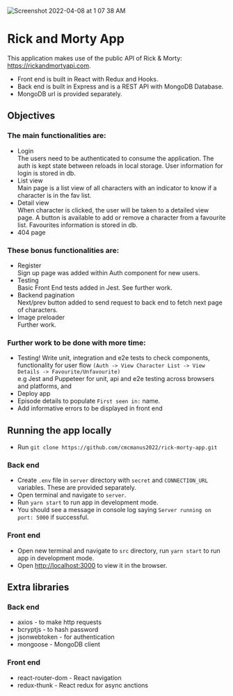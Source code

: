 ![Screenshot 2022-04-08 at 1 07 38 AM](https://user-images.githubusercontent.com/18538027/162333724-5c0cd2f2-50aa-47c0-99bb-7d5d9cd392d2.png)

# Rick and Morty App

This application makes use of the public API of Rick & Morty: https://rickandmortyapi.com.

- Front end is built in React with Redux and Hooks.
- Back end is built in Express and is a REST API with MongoDB Database.
- MongoDB url is provided separately.

## Objectives

### The main functionalities are:

- Login\
The users need to be authenticated to consume the application. The auth is kept state between reloads in local storage. User information for login is stored in db.
- List view\
Main page is a list view of all characters with an indicator to know if a character is in the fav list.
- Detail view\
When character is clicked, the user will be taken to a detailed view page. A button is available to add or remove a character from a favourite list. Favourites information is stored in db.
- 404 page

### These bonus functionalities are:

- Register\
Sign up page was added within Auth component for new users.
- Testing\
Basic Front End tests added in Jest. See further work.
- Backend pagination\
Next/prev button added to send request to back end to fetch next page of characters.
- Image preloader\
Further work.

### Further work to be done with more time:
- Testing! Write unit, integration and e2e tests to check components, functionality for user flow `(Auth -> View Character List -> View Details -> Favourite/Unfavourite)`\
e.g Jest and Puppeteer for unit, api and e2e testing across browsers and platforms, and 
- Deploy app
- Episode details to populate `First seen in:` name.
- Add informative errors to be displayed in front end

## Running the app locally
- Run `git clone https://github.com/cmcmanus2022/rick-morty-app.git`

### Back end
- Create `.env` file in `server` directory with `secret` and `CONNECTION_URL` variables. These are provided separately.
- Open terminal and navigate to `server`.
- Run `yarn start` to run app in development mode.
- You should see a message in console log saying `Server running on port: 5000` if successful.

### Front end
- Open new terminal and navigate to `src` directory, run `yarn start` to run app in development mode.
- Open [http://localhost:3000](http://localhost:3000) to view it in the browser.

## Extra libraries

### Back end
- axios - to make http requests
- bcryptjs - to hash password
- jsonwebtoken - for authentication
- mongoose - MongoDB client

### Front end
- react-router-dom - React navigation
- redux-thunk - React redux for async anctions
